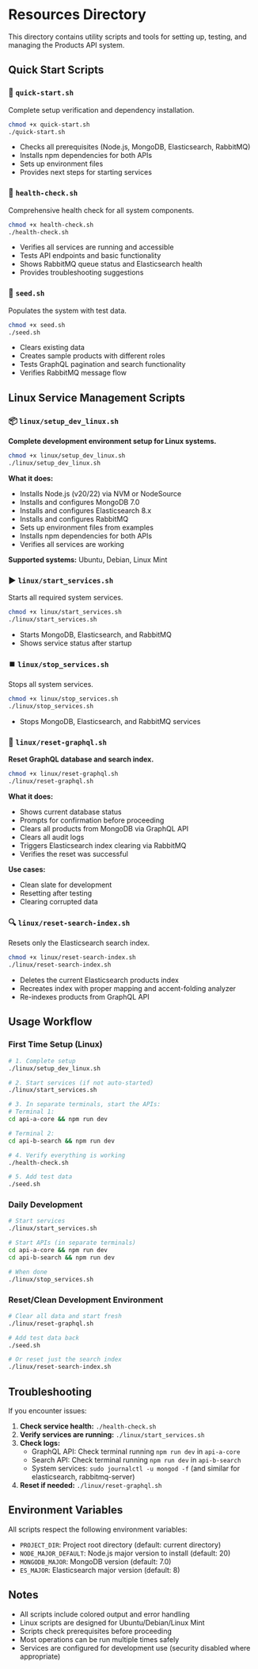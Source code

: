 # Resources Directory

This directory contains utility scripts and tools for setting up, testing, and managing the Products API system.

## Quick Start Scripts

### 🚀 `quick-start.sh`
Complete setup verification and dependency installation.
```bash
chmod +x quick-start.sh
./quick-start.sh
```
- Checks all prerequisites (Node.js, MongoDB, Elasticsearch, RabbitMQ)
- Installs npm dependencies for both APIs
- Sets up environment files
- Provides next steps for starting services

### 🏥 `health-check.sh`
Comprehensive health check for all system components.
```bash
chmod +x health-check.sh
./health-check.sh
```
- Verifies all services are running and accessible
- Tests API endpoints and basic functionality
- Shows RabbitMQ queue status and Elasticsearch health
- Provides troubleshooting suggestions

### 🌱 `seed.sh`
Populates the system with test data.
```bash
chmod +x seed.sh
./seed.sh
```
- Clears existing data
- Creates sample products with different roles
- Tests GraphQL pagination and search functionality
- Verifies RabbitMQ message flow

## Linux Service Management Scripts

### 📦 `linux/setup_dev_linux.sh`
**Complete development environment setup for Linux systems.**
```bash
chmod +x linux/setup_dev_linux.sh
./linux/setup_dev_linux.sh
```
**What it does:**
- Installs Node.js (v20/22) via NVM or NodeSource
- Installs and configures MongoDB 7.0
- Installs and configures Elasticsearch 8.x
- Installs and configures RabbitMQ
- Sets up environment files from examples
- Installs npm dependencies for both APIs
- Verifies all services are working

**Supported systems:** Ubuntu, Debian, Linux Mint

### ▶️ `linux/start_services.sh`
Starts all required system services.
```bash
chmod +x linux/start_services.sh
./linux/start_services.sh
```
- Starts MongoDB, Elasticsearch, and RabbitMQ
- Shows service status after startup

### ⏹️ `linux/stop_services.sh`
Stops all system services.
```bash
chmod +x linux/stop_services.sh
./linux/stop_services.sh
```
- Stops MongoDB, Elasticsearch, and RabbitMQ services

### 🔄 `linux/reset-graphql.sh`
**Reset GraphQL database and search index.**
```bash
chmod +x linux/reset-graphql.sh
./linux/reset-graphql.sh
```
**What it does:**
- Shows current database status
- Prompts for confirmation before proceeding
- Clears all products from MongoDB via GraphQL API
- Clears all audit logs
- Triggers Elasticsearch index clearing via RabbitMQ
- Verifies the reset was successful

**Use cases:**
- Clean slate for development
- Resetting after testing
- Clearing corrupted data

### 🔍 `linux/reset-search-index.sh`
Resets only the Elasticsearch search index.
```bash
chmod +x linux/reset-search-index.sh
./linux/reset-search-index.sh
```
- Deletes the current Elasticsearch products index
- Recreates index with proper mapping and accent-folding analyzer
- Re-indexes products from GraphQL API

## Usage Workflow

### First Time Setup (Linux)
```bash
# 1. Complete setup
./linux/setup_dev_linux.sh

# 2. Start services (if not auto-started)
./linux/start_services.sh

# 3. In separate terminals, start the APIs:
# Terminal 1:
cd api-a-core && npm run dev

# Terminal 2:
cd api-b-search && npm run dev

# 4. Verify everything is working
./health-check.sh

# 5. Add test data
./seed.sh
```

### Daily Development
```bash
# Start services
./linux/start_services.sh

# Start APIs (in separate terminals)
cd api-a-core && npm run dev
cd api-b-search && npm run dev

# When done
./linux/stop_services.sh
```

### Reset/Clean Development Environment
```bash
# Clear all data and start fresh
./linux/reset-graphql.sh

# Add test data back
./seed.sh

# Or reset just the search index
./linux/reset-search-index.sh
```

## Troubleshooting

If you encounter issues:

1. **Check service health:** `./health-check.sh`
2. **Verify services are running:** `./linux/start_services.sh`
3. **Check logs:** 
   - GraphQL API: Check terminal running `npm run dev` in `api-a-core`
   - Search API: Check terminal running `npm run dev` in `api-b-search`
   - System services: `sudo journalctl -u mongod -f` (and similar for elasticsearch, rabbitmq-server)
4. **Reset if needed:** `./linux/reset-graphql.sh`

## Environment Variables

All scripts respect the following environment variables:

- `PROJECT_DIR`: Project root directory (default: current directory)
- `NODE_MAJOR_DEFAULT`: Node.js major version to install (default: 20)
- `MONGODB_MAJOR`: MongoDB version (default: 7.0)
- `ES_MAJOR`: Elasticsearch major version (default: 8)

## Notes

- All scripts include colored output and error handling
- Linux scripts are designed for Ubuntu/Debian/Linux Mint
- Scripts check prerequisites before proceeding
- Most operations can be run multiple times safely
- Services are configured for development use (security disabled where appropriate)
